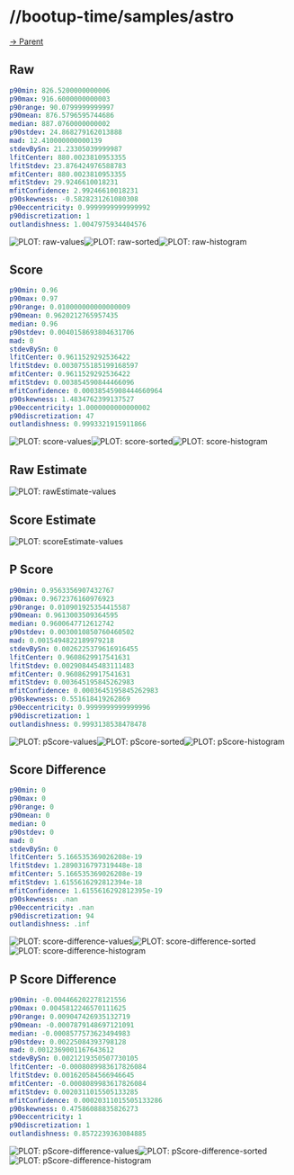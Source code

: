 
# //bootup-time/samples/astro

[→ Parent](../..)


## Raw


```yaml
p90min: 826.5200000000006
p90max: 916.6000000000003
p90range: 90.0799999999997
p90mean: 876.5796595744686
median: 887.0760000000002
p90stdev: 24.868279162013888
mad: 12.410000000000139
stdevBySn: 21.23305039999987
lfitCenter: 880.0023810953355
lfitStdev: 23.876424976588783
mfitCenter: 880.0023810953355
mfitStdev: 29.9246610018231
mfitConfidence: 2.99246610018231
p90skewness: -0.5828231261080308
p90eccentricity: 0.9999999999999992
p90discretization: 1
outlandishness: 1.0047975934404576

```

![PLOT: raw-values](./raw/values.svg)![PLOT: raw-sorted](./raw/sorted.svg)![PLOT: raw-histogram](./raw/histogram.svg)
## Score


```yaml
p90min: 0.96
p90max: 0.97
p90range: 0.010000000000000009
p90mean: 0.9620212765957435
median: 0.96
p90stdev: 0.0040158693804631706
mad: 0
stdevBySn: 0
lfitCenter: 0.9611529292536422
lfitStdev: 0.0030755185199168597
mfitCenter: 0.9611529292536422
mfitStdev: 0.003854590844466096
mfitConfidence: 0.00038545908444660964
p90skewness: 1.4834762399137527
p90eccentricity: 1.0000000000000002
p90discretization: 47
outlandishness: 0.9993321915911866

```

![PLOT: score-values](./score/values.svg)![PLOT: score-sorted](./score/sorted.svg)![PLOT: score-histogram](./score/histogram.svg)
## Raw Estimate

![PLOT: rawEstimate-values](./rawEstimate/values.svg)
## Score Estimate

![PLOT: scoreEstimate-values](./scoreEstimate/values.svg)
## P Score


```yaml
p90min: 0.9563356907432767
p90max: 0.9672376160976923
p90range: 0.010901925354415587
p90mean: 0.9613003509364595
median: 0.9600647712612742
p90stdev: 0.0030010850760460502
mad: 0.0015494822189979218
stdevBySn: 0.0026225379616916455
lfitCenter: 0.9608629917541631
lfitStdev: 0.002908445483111483
mfitCenter: 0.9608629917541631
mfitStdev: 0.003645195845262983
mfitConfidence: 0.0003645195845262983
p90skewness: 0.551618419262869
p90eccentricity: 0.9999999999999996
p90discretization: 1
outlandishness: 0.9993138538478478

```

![PLOT: pScore-values](./pScore/values.svg)![PLOT: pScore-sorted](./pScore/sorted.svg)![PLOT: pScore-histogram](./pScore/histogram.svg)
## Score Difference


```yaml
p90min: 0
p90max: 0
p90range: 0
p90mean: 0
median: 0
p90stdev: 0
mad: 0
stdevBySn: 0
lfitCenter: 5.166535369026208e-19
lfitStdev: 1.2890316797319448e-18
mfitCenter: 5.166535369026208e-19
mfitStdev: 1.6155616292812394e-18
mfitConfidence: 1.6155616292812395e-19
p90skewness: .nan
p90eccentricity: .nan
p90discretization: 94
outlandishness: .inf

```

![PLOT: score-difference-values](./score-difference/values.svg)![PLOT: score-difference-sorted](./score-difference/sorted.svg)![PLOT: score-difference-histogram](./score-difference/histogram.svg)
## P Score Difference


```yaml
p90min: -0.004466202278121556
p90max: 0.0045812246570111625
p90range: 0.009047426935132719
p90mean: -0.0007879148697121091
median: -0.0008577573623494983
p90stdev: 0.00225084393798128
mad: 0.0012369001167643612
stdevBySn: 0.0021219350507730105
lfitCenter: -0.0008089983617826084
lfitStdev: 0.001620584566946645
mfitCenter: -0.0008089983617826084
mfitStdev: 0.0020311015505133285
mfitConfidence: 0.00020311015505133286
p90skewness: 0.47586088835826273
p90eccentricity: 1
p90discretization: 1
outlandishness: 0.8572239363084885

```

![PLOT: pScore-difference-values](./pScore-difference/values.svg)![PLOT: pScore-difference-sorted](./pScore-difference/sorted.svg)![PLOT: pScore-difference-histogram](./pScore-difference/histogram.svg)